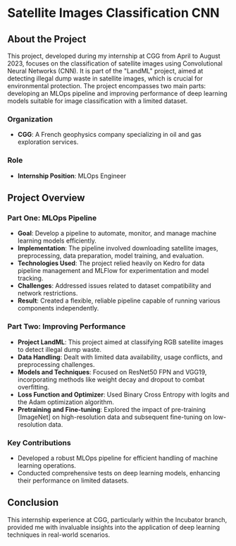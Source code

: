 # Satellite Images Classification CNN

## About the Project

This project, developed during my internship at CGG from April to August 2023, focuses on the classification of satellite images using Convolutional Neural Networks (CNN). It is part of the "LandML" project, aimed at detecting illegal dump waste in satellite images, which is crucial for environmental protection. The project encompasses two main parts: developing an MLOps pipeline and improving performance of deep learning models suitable for image classification with a limited dataset.

### Organization

- **CGG**: A French geophysics company specializing in oil and gas exploration services.
  
### Role

- **Internship Position**: MLOps Engineer

## Project Overview

### Part One: MLOps Pipeline

- **Goal**: Develop a pipeline to automate, monitor, and manage machine learning models efficiently.
- **Implementation**: The pipeline involved downloading satellite images, preprocessing, data preparation, model training, and evaluation.
- **Technologies Used**: The project relied heavily on Kedro for data pipeline management and MLFlow for experimentation and model tracking.
- **Challenges**: Addressed issues related to dataset compatibility and network restrictions.
- **Result**: Created a flexible, reliable pipeline capable of running various components independently.

### Part Two: Improving Performance

- **Project LandML**: This project aimed at classifying RGB satellite images to detect illegal dump waste.
- **Data Handling**: Dealt with limited data availability, usage conflicts, and preprocessing challenges.
- **Models and Techniques**: Focused on ResNet50 FPN and VGG19, incorporating methods like weight decay and dropout to combat overfitting.
- **Loss Function and Optimizer**: Used Binary Cross Entropy with logits and the Adam optimization algorithm.
- **Pretraining and Fine-tuning**: Explored the impact of pre-training [ImageNet] on high-resolution data and subsequent fine-tuning on low-resolution data.

### Key Contributions

- Developed a robust MLOps pipeline for efficient handling of machine learning operations.
- Conducted comprehensive tests on deep learning models, enhancing their performance on limited datasets.

## Conclusion

This internship experience at CGG, particularly within the Incubator branch, provided me with invaluable insights into the application of deep learning techniques in real-world scenarios.
